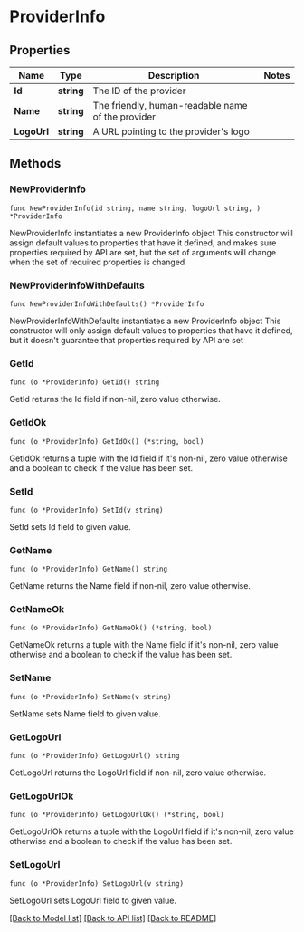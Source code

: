 # ProviderInfo

## Properties

Name | Type | Description | Notes
------------ | ------------- | ------------- | -------------
**Id** | **string** | The ID of the provider | 
**Name** | **string** | The friendly, human-readable name of the provider | 
**LogoUrl** | **string** | A URL pointing to the provider&#39;s logo | 

## Methods

### NewProviderInfo

`func NewProviderInfo(id string, name string, logoUrl string, ) *ProviderInfo`

NewProviderInfo instantiates a new ProviderInfo object
This constructor will assign default values to properties that have it defined,
and makes sure properties required by API are set, but the set of arguments
will change when the set of required properties is changed

### NewProviderInfoWithDefaults

`func NewProviderInfoWithDefaults() *ProviderInfo`

NewProviderInfoWithDefaults instantiates a new ProviderInfo object
This constructor will only assign default values to properties that have it defined,
but it doesn't guarantee that properties required by API are set

### GetId

`func (o *ProviderInfo) GetId() string`

GetId returns the Id field if non-nil, zero value otherwise.

### GetIdOk

`func (o *ProviderInfo) GetIdOk() (*string, bool)`

GetIdOk returns a tuple with the Id field if it's non-nil, zero value otherwise
and a boolean to check if the value has been set.

### SetId

`func (o *ProviderInfo) SetId(v string)`

SetId sets Id field to given value.


### GetName

`func (o *ProviderInfo) GetName() string`

GetName returns the Name field if non-nil, zero value otherwise.

### GetNameOk

`func (o *ProviderInfo) GetNameOk() (*string, bool)`

GetNameOk returns a tuple with the Name field if it's non-nil, zero value otherwise
and a boolean to check if the value has been set.

### SetName

`func (o *ProviderInfo) SetName(v string)`

SetName sets Name field to given value.


### GetLogoUrl

`func (o *ProviderInfo) GetLogoUrl() string`

GetLogoUrl returns the LogoUrl field if non-nil, zero value otherwise.

### GetLogoUrlOk

`func (o *ProviderInfo) GetLogoUrlOk() (*string, bool)`

GetLogoUrlOk returns a tuple with the LogoUrl field if it's non-nil, zero value otherwise
and a boolean to check if the value has been set.

### SetLogoUrl

`func (o *ProviderInfo) SetLogoUrl(v string)`

SetLogoUrl sets LogoUrl field to given value.



[[Back to Model list]](../README.md#documentation-for-models) [[Back to API list]](../README.md#documentation-for-api-endpoints) [[Back to README]](../README.md)


